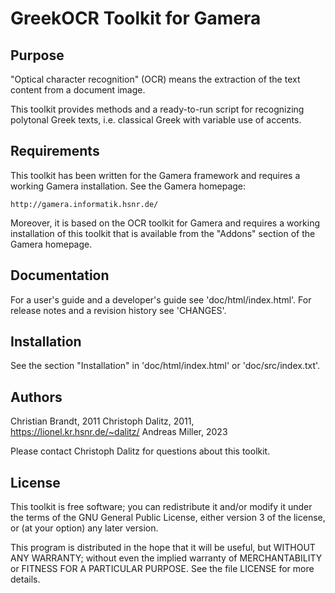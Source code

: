 GreekOCR Toolkit for Gamera
===========================

Purpose
-------

"Optical character recognition" (OCR) means the extraction of the
text content from a document image.

This toolkit provides methods and a ready-to-run script for recognizing
polytonal Greek texts, i.e. classical Greek with variable use of accents.


Requirements
------------

This toolkit has been written for the Gamera framework and requires
a working Gamera installation. See the Gamera homepage:

	http://gamera.informatik.hsnr.de/

Moreover, it is based on the OCR toolkit for Gamera and requires a
working installation of this toolkit that is available from the
"Addons" section of the Gamera homepage.


Documentation
-------------

For a user's guide and a developer's guide see 'doc/html/index.html'.
For release notes and a revision history see 'CHANGES'.


Installation
------------

See the section "Installation" in 'doc/html/index.html' or 
'doc/src/index.txt'.


Authors
-------

Christian Brandt, 2011
Christoph Dalitz, 2011, https://lionel.kr.hsnr.de/~dalitz/
Andreas Miller, 2023

Please contact Christoph Dalitz for questions about this toolkit.


License
-------

This toolkit is free software; you can redistribute it and/or modify
it under the terms of the GNU General Public License, either version 3
of the license, or (at your option) any later version.

This program is distributed in the hope that it will be useful,
but WITHOUT ANY WARRANTY; without even the implied warranty of
MERCHANTABILITY or FITNESS FOR A PARTICULAR PURPOSE.  See the
file LICENSE for more details.
